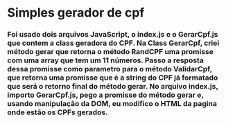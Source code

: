 # Simples gerador de cpf 
### Foi usado dois arquivos JavaScript, o **index.js** e o **GerarCpf.js** que contem a **class** geradora do CPF. Na Class **GerarCpf**, criei método **gerar** que retorna o método **RandCPF** uma promisse com uma array que tem um 11 números. Passo a resposta dessa promisse como parametro para o método **ValidarCpf**, que retorna uma promisse que é a string do CPF já formatado que será o retorno final do método gerar. No arquivo **index.js**, importo **GerarCpf.js**, pego a promisse do método gerar e, usando manipulação da DOM, eu modifico o HTML da pagina onde estão os CPFs gerados. 